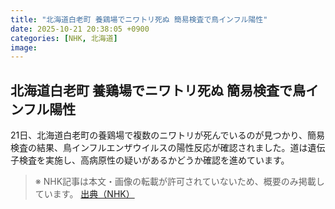 ```yaml
---
title: "北海道白老町 養鶏場でニワトリ死ぬ 簡易検査で鳥インフル陽性"
date: 2025-10-21 20:38:05 +0900
categories: [NHK, 北海道]
image: 
---
```

## 北海道白老町 養鶏場でニワトリ死ぬ 簡易検査で鳥インフル陽性

21日、北海道白老町の養鶏場で複数のニワトリが死んでいるのが見つかり、簡易検査の結果、鳥インフルエンザウイルスの陽性反応が確認されました。道は遺伝子検査を実施し、高病原性の疑いがあるかどうか確認を進めています。

> ※ NHK記事は本文・画像の転載が許可されていないため、概要のみ掲載しています。
[出典（NHK）](http://www3.nhk.or.jp/news/html/20251022/k10014955351000.html)
